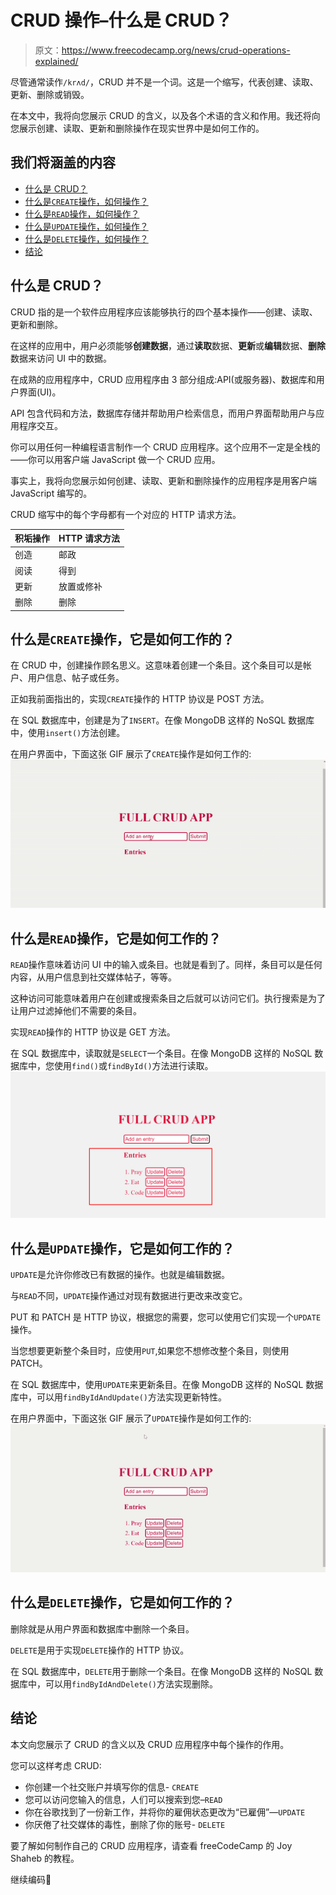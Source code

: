# CRUD 操作–什么是 CRUD？

> 原文：<https://www.freecodecamp.org/news/crud-operations-explained/>

尽管通常读作`/krʌd/`，CRUD 并不是一个词。这是一个缩写，代表创建、读取、更新、删除或销毁。

在本文中，我将向您展示 CRUD 的含义，以及各个术语的含义和作用。我还将向您展示创建、读取、更新和删除操作在现实世界中是如何工作的。

## 我们将涵盖的内容

*   [什么是 CRUD？](#whatiscrud)
*   [什么是`CREATE`操作，如何操作？](#whatisthecreateoperationandhowdoesitwork)
*   [什么是`READ`操作，如何操作？](#whatisthereadoperationandhowdoesitwork)
*   [什么是`UPDATE`操作，如何操作？](#whatisupdateoperationandhowdoesitwork)
*   [什么是`DELETE`操作，如何操作？](#whatisthedeleteoperationandhowdoesitwork)
*   [结论](#conclusion)

## 什么是 CRUD？

CRUD 指的是一个软件应用程序应该能够执行的四个基本操作——创建、读取、更新和删除。

在这样的应用中，用户必须能够**创建数据**，通过**读取**数据、**更新**或**编辑**数据、**删除**数据来访问 UI 中的数据。

在成熟的应用程序中，CRUD 应用程序由 3 部分组成:API(或服务器)、数据库和用户界面(UI)。

API 包含代码和方法，数据库存储并帮助用户检索信息，而用户界面帮助用户与应用程序交互。

你可以用任何一种编程语言制作一个 CRUD 应用程序。这个应用不一定是全栈的——你可以用客户端 JavaScript 做一个 CRUD 应用。

事实上，我将向您展示如何创建、读取、更新和删除操作的应用程序是用客户端 JavaScript 编写的。

CRUD 缩写中的每个字母都有一个对应的 HTTP 请求方法。

| **积垢操作** | **HTTP 请求方法** |
| --- | --- |
| 创造 | 邮政 |
| 阅读 | 得到 |
| 更新 | 放置或修补 |
| 删除 | 删除 |

## 什么是`CREATE`操作，它是如何工作的？

在 CRUD 中，创建操作顾名思义。这意味着创建一个条目。这个条目可以是帐户、用户信息、帖子或任务。

正如我前面指出的，实现`CREATE`操作的 HTTP 协议是 POST 方法。

在 SQL 数据库中，创建是为了`INSERT`。在像 MongoDB 这样的 NoSQL 数据库中，使用`insert()`方法创建。

在用户界面中，下面这张 GIF 展示了`CREATE`操作是如何工作的:
![create-op](img/0c66a342687db2b3a18bbbb85eb405ce.png)

## 什么是`READ`操作，它是如何工作的？

`READ`操作意味着访问 UI 中的输入或条目。也就是看到了。同样，条目可以是任何内容，从用户信息到社交媒体帖子，等等。

这种访问可能意味着用户在创建或搜索条目之后就可以访问它们。执行搜索是为了让用户过滤掉他们不需要的条目。

实现`READ`操作的 HTTP 协议是 GET 方法。

在 SQL 数据库中，读取就是`SELECT`一个条目。在像 MongoDB 这样的 NoSQL 数据库中，您使用`find()`或`findById()`方法进行读取。
![read-operation](img/7b6b1b8db10441119667d79600c4664c.png)

## 什么是`UPDATE`操作，它是如何工作的？

`UPDATE`是允许你修改已有数据的操作。也就是编辑数据。

与`READ`不同，`UPDATE`操作通过对现有数据进行更改来改变它。

PUT 和 PATCH 是 HTTP 协议，根据您的需要，您可以使用它们实现一个`UPDATE`操作。

当您想要更新整个条目时，应使用`PUT`,如果您不想修改整个条目，则使用 PATCH。

在 SQL 数据库中，使用`UPDATE`来更新条目。在像 MongoDB 这样的 NoSQL 数据库中，可以用`findByIdAndUpdate()`方法实现更新特性。

在用户界面中，下面这张 GIF 展示了`UPDATE`操作是如何工作的:
![update-op](img/2830d142726fa4a984f0b20e0d524de1.png)

## 什么是`DELETE`操作，它是如何工作的？

删除就是从用户界面和数据库中删除一个条目。

`DELETE`是用于实现`DELETE`操作的 HTTP 协议。

在 SQL 数据库中，`DELETE`用于删除一个条目。在像 MongoDB 这样的 NoSQL 数据库中，可以用`findByIdAndDelete()`方法实现删除。


## 结论

本文向您展示了 CRUD 的含义以及 CRUD 应用程序中每个操作的作用。

您可以这样考虑 CRUD:

*   你创建一个社交账户并填写你的信息- `CREATE`
*   您可以访问您输入的信息，人们可以搜索到您–`READ`
*   你在谷歌找到了一份新工作，并将你的雇佣状态更改为“已雇佣”—`UPDATE`
*   你厌倦了社交媒体的毒性，删除了你的账号- `DELETE`

要了解如何制作自己的 CRUD 应用程序，请查看 freeCodeCamp 的 Joy Shaheb 的教程。

继续编码👋